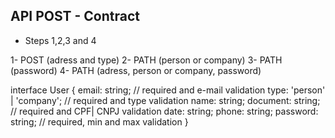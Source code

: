 
## API POST - Contract
- Steps 1,2,3 and 4

1- POST (adress and type)
2- PATH (person or company)
3- PATH (password)
4- PATH (adress, person or company, password)

interface User {
    email: string; // required and e-mail validation
    type: 'person' | 'company'; // required and type validation
    name: string;
    document: string; // required and CPF| CNPJ validation
    date: string;
    phone: string;
    password: string; // required, min and max validation
}